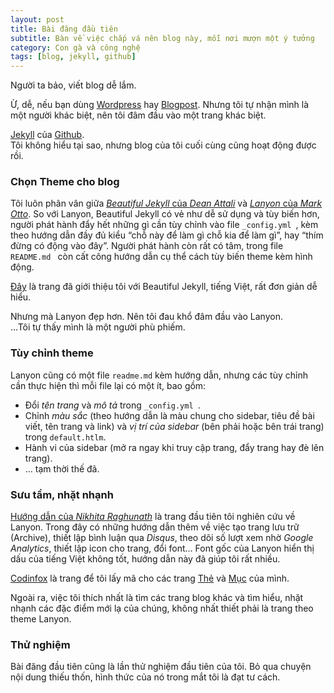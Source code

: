 ```yaml
---
layout: post
title: Bài đăng đầu tiên
subtitle: Bàn về việc chắp vá nên blog này, mỗi nơi mượn một ý tưởng
category: Con gà và công nghệ
tags: [blog, jekyll, github]
---
```

Người ta bảo, viết blog dễ lắm.

Ừ, dễ, nếu bạn dùng [Wordpress](https://www.wordpress.com/) hay [Blogpost](https://www.blogger.com/blogger.g#welcome). Nhưng tôi tự nhận mình là một người khác biệt, nên tôi đâm đầu vào một trang khác biệt.

[Jekyll](https://jekyllrb.com/) của [Github](https://github.com/).   
Tôi không hiểu tại sao, nhưng blog của tôi cuối cùng cũng hoạt động được rồi.
<br>

### Chọn Theme cho blog

Tôi luôn phân vân giữa [*Beautiful Jekyll* của *Dean Attali*]( https://deanattali.com/beautiful-jekyll/) và [*Lanyon* của *Mark Otto*]( http://lanyon.getpoole.com/). So với Lanyon, Beautiful Jekyll có vẻ như dễ sử dụng và tùy biến hơn, người phát hành đẩy hết những gì cần tùy chỉnh vào file `_config.yml `, kèm theo hướng dẫn đầy đủ kiểu “chỗ này để làm gì chỗ kia để làm gì”, hay “thím đừng có động vào đây”. Người phát hành còn rất có tâm, trong file `README.md ` còn cất công hướng dẫn cụ thể cách tùy biến theme kèm hình động.

[Đây](https://kipalog.com/posts/Kinh-nghiem-tao-website-ca-nhan-voi-Jekyll---Github-pages) là trang đã giới thiệu tôi với Beautiful Jekyll, tiếng Việt, rất đơn giản dễ hiểu.

Nhưng mà Lanyon đẹp hơn. Nên tôi đau khổ đâm đầu vào Lanyon.  
…Tôi tự thấy mình là một người phù phiếm.

### Tùy chỉnh theme

Lanyon cũng có một file `readme.md` kèm hướng dẫn, nhưng các tùy chỉnh cần thực hiện thì mỗi file lại có một ít, bao gồm:  
* Đổi _tên trang_ và _mô tả_ trong `_config.yml `.  
* Chỉnh _màu sắc_ (theo hướng dẫn là màu chung cho sidebar, tiêu đề bài viết, tên trang và link) và _vị trí của sidebar_ (bên phải hoặc bên trái trang) trong `default.htlm`.  
* Hành vi của sidebar (mở ra ngay khi truy cập trang, đẩy trang hay đè lên trang).
* … tạm thời thế đã.

### Sưu tầm, nhặt nhạnh

[Hướng dẫn của *Nikhita Raghunath*]( https://nikhita.github.io/build-blog-using-github-jekyll) là trang đầu tiên tôi nghiên cứu về Lanyon. Trong đây có những hướng dẫn thêm về việc tạo trang lưu trữ (Archive), thiết lập bình luận qua *Disqus*, theo dõi số lượt xem nhờ *Google Analytics*, thiết lập icon cho trang, đổi font… Font gốc của Lanyon hiển thị dấu của tiếng Việt không tốt, hướng dẫn này đã giúp tôi rất nhiều.

[Codinfox](https://codinfox.github.io/dev/2015/03/06/use-tags-and-categories-in-your-jekyll-based-github-pages/) là trang để tôi lấy mã cho các trang [Thẻ]( https://trungjann.github.io/tag.html) và [Mục]( https://trungjann.github.io/categories.html) của mình.

Ngoài ra, việc tôi thích nhất là tìm các trang blog khác và tìm hiểu, nhặt nhạnh các đặc điểm mới lạ của chúng, không nhất thiết phải là trang theo theme Lanyon.

### Thử nghiệm

Bài đăng đầu tiên cũng là lần thử nghiệm đầu tiên của tôi. Bỏ qua chuyện nội dung thiếu thốn, hình thức của nó trong mắt tôi là đạt tư cách.




